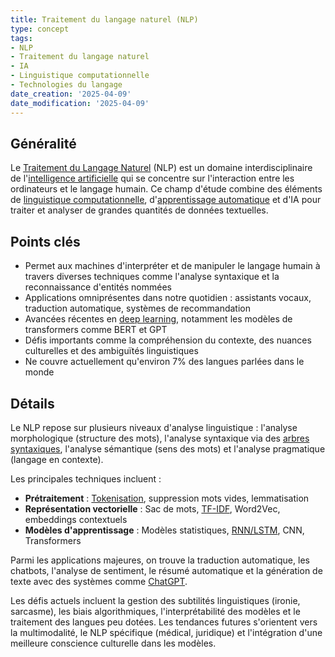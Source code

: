 ```yaml
---
title: Traitement du langage naturel (NLP)
type: concept
tags:
- NLP
- Traitement du langage naturel
- IA
- Linguistique computationnelle
- Technologies du langage
date_creation: '2025-04-09'
date_modification: '2025-04-09'
---
```

## Généralité

Le [Traitement du Langage Naturel](https://fr.wikipedia.org/wiki/Traitement_automatique_du_langage_naturel) (NLP) est un domaine interdisciplinaire de l'[intelligence artificielle](https://fr.wikipedia.org/wiki/Intelligence_artificielle) qui se concentre sur l'interaction entre les ordinateurs et le langage humain. Ce champ d'étude combine des éléments de [linguistique computationnelle](https://fr.wikipedia.org/wiki/Linguistique_informatique), d'[apprentissage automatique](https://fr.wikipedia.org/wiki/Apprentissage_automatique) et d'IA pour traiter et analyser de grandes quantités de données textuelles.

## Points clés

- Permet aux machines d'interpréter et de manipuler le langage humain à travers diverses techniques comme l'analyse syntaxique et la reconnaissance d'entités nommées
- Applications omniprésentes dans notre quotidien : assistants vocaux, traduction automatique, systèmes de recommandation
- Avancées récentes en [deep learning](https://fr.wikipedia.org/wiki/Apprentissage_profond), notamment les modèles de transformers comme BERT et GPT
- Défis importants comme la compréhension du contexte, des nuances culturelles et des ambiguïtés linguistiques
- Ne couvre actuellement qu'environ 7% des langues parlées dans le monde

## Détails

Le NLP repose sur plusieurs niveaux d'analyse linguistique : l'analyse morphologique (structure des mots), l'analyse syntaxique via des [arbres syntaxiques](https://fr.wikipedia.org/wiki/Analyse_syntaxique), l'analyse sémantique (sens des mots) et l'analyse pragmatique (langage en contexte).

Les principales techniques incluent :
- **Prétraitement** : [Tokenisation](https://fr.wikipedia.org/wiki/Segmentation_lexicale), suppression mots vides, lemmatisation
- **Représentation vectorielle** : Sac de mots, [TF-IDF](https://fr.wikipedia.org/wiki/TF-IDF), Word2Vec, embeddings contextuels
- **Modèles d'apprentissage** : Modèles statistiques, [RNN/LSTM](https://fr.wikipedia.org/wiki/R%C3%A9seau_de_neurones_r%C3%A9current), CNN, Transformers

Parmi les applications majeures, on trouve la traduction automatique, les chatbots, l'analyse de sentiment, le résumé automatique et la génération de texte avec des systèmes comme [ChatGPT](https://fr.wikipedia.org/wiki/ChatGPT).

Les défis actuels incluent la gestion des subtilités linguistiques (ironie, sarcasme), les biais algorithmiques, l'interprétabilité des modèles et le traitement des langues peu dotées. Les tendances futures s'orientent vers la multimodalité, le NLP spécifique (médical, juridique) et l'intégration d'une meilleure conscience culturelle dans les modèles.